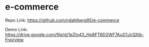 # e-commerce

Repo Link: https://github.com/ndahlberg95/e-commerce

Demo Link: https://drive.google.com/file/d/1eZIo43_Hp8FT6D2WF7AuG1JcQXib-Fnp/view